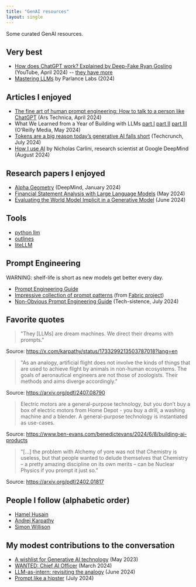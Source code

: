 ```yaml
---
title: "GenAI resources"
layout: single
---
```


Some curated GenAI resources.

## Very best
* [How does ChatGPT work? Explained by Deep-Fake Ryan Gosling](https://www.youtube.com/watch?v=xU_MFS_ACrU) (YouTube, April 2024) -- [they have more](https://www.youtube.com/@howtofly-with-AI/videos)
* [Mastering LLMs](https://parlance-labs.com/education/) by Parlance Labs (2024)

## Articles I enjoyed
* [The fine art of human prompt engineering: How to talk to a person like ChatGPT](https://arstechnica.com/information-technology/2024/04/the-fine-art-of-human-prompt-engineering-how-to-talk-to-a-person-like-chatgpt/) (Ars Technica, April 2024)
* What We Learned from a Year of Building with LLMs [part I](https://www.oreilly.com/radar/what-we-learned-from-a-year-of-building-with-llms-part-i/) [part II](https://www.oreilly.com/radar/what-we-learned-from-a-year-of-building-with-llms-part-ii/) [part III](https://www.oreilly.com/radar/what-we-learned-from-a-year-of-building-with-llms-part-iii-strategy/) (O'Reilly Media, May 2024)
* [Tokens are a big reason today’s generative AI falls short](https://techcrunch.com/2024/07/06/tokens-are-a-big-reason-todays-generative-ai-falls-short/) (Techcrunch, July 2024)
* [How I use AI](https://nicholas.carlini.com/writing/2024/how-i-use-ai.html) by Nicholas Carlini, research scientist at Google DeepMind (August 2024)

## Research papers I enjoyed
* [Alpha Geometry](https://deepmind.google/discover/blog/alphageometry-an-olympiad-level-ai-system-for-geometry/) (DeepMind, January 2024)
* [Financial Statement Analysis with Large Language Models](https://bfi.uchicago.edu/wp-content/uploads/2024/05/BFI_WP_2024-65.pdf) (May 2024)
* [Evaluating the World Model Implicit in a Generative Model](https://arxiv.org/abs/2406.03689) (June 2024)

## Tools
* [python llm](https://llm.datasette.io/en/stable/)
* [outlines](https://github.com/outlines-dev/outlines)
* [liteLLM](https://www.litellm.ai/)

## Prompt Engineering
WARNING: shelf-life is short as new models get better every day.
* [Prompt Engineering Guide](https://www.promptingguide.ai/) 
* [Impressive collection of prompt patterns](https://github.com/danielmiessler/fabric/tree/main/patterns) (from [Fabric project](https://github.com/danielmiessler/fabric/tree/main))
* [Non-Obvious Prompt Engineering Guide](https://www.techsistence.com/p/non-obvious-prompt-engineering-guide) (Tech-sistence, July 2024)

## Favorite quotes
> "They \[LLMs\] are dream machines. We direct their dreams with prompts."

Source: https://x.com/karpathy/status/1733299213503787018?lang=en
> "As an analogy, artificial flight does not involve the kinds of things that are used to achieve flight by animals in non-human ecosystems. The goals of aeronautical engineers are not those of zoologists. Their methods and aims diverge accordingly."

Source: https://arxiv.org/pdf/2407.08790

> Electric motors are a general-purpose technology, but you don’t buy a box of electric motors from Home Depot - you buy a drill, a washing machine and a blender. A general-purpose technology is instantiated as use-cases.

Source: https://www.ben-evans.com/benedictevans/2024/6/8/building-ai-products

> "\[…\] the problem with Alchemy of yore was not that Chemistry is useless, but that people wanted to delude themselves that Chemistry – a pretty amazing discipline on its own merits –
can be Nuclear Physics if you prompt it just so."

Source: https://arxiv.org/pdf/2402.01817

## People I follow (alphabetic order)
* [Hamel Husain](https://hamel.dev/)
* [Andrej Karpathy](https://karpathy.ai/)
* [Simon Willison](https://simonwillison.net/tags/generative-ai/)

## My modest contributions to the conversation
* [A wishlist for Generative AI technology](https://www.linkedin.com/pulse/wishlist-generative-ai-technology-arnaud-sahuguet/) (May 2023)
* [WANTED: Chief AI Officer](https://www.linkedin.com/pulse/wanted-chief-ai-officer-arnaud-sahuguet-t3ume/) (March 2024)
* [LLM-as-intern: revisiting the analogy](https://www.linkedin.com/pulse/llm-as-intern-revisiting-theanalogy-arnaud-sahuguet-c1uqe/) (June 2024)
* [Prompt like a hipster](https://www.linkedin.com/posts/sahuguet_hipsters-ordering-brunch-as-the-finest-form-activity-7211723102014029824-cbeO/) (July 2024)
